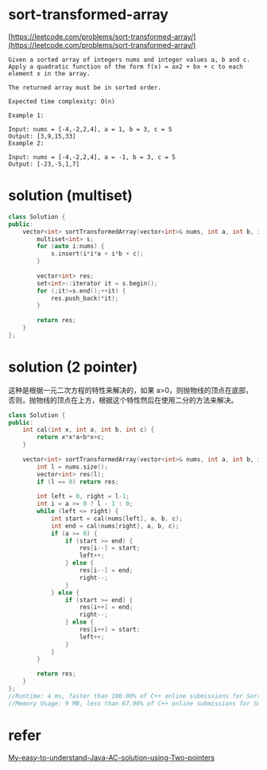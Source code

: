 # sort-transformed-array

[https://leetcode.com/problems/sort-transformed-array/](https://leetcode.com/problems/sort-transformed-array/)

```
Given a sorted array of integers nums and integer values a, b and c. Apply a quadratic function of the form f(x) = ax2 + bx + c to each element x in the array.

The returned array must be in sorted order.

Expected time complexity: O(n)

Example 1:

Input: nums = [-4,-2,2,4], a = 1, b = 3, c = 5
Output: [3,9,15,33]
Example 2:

Input: nums = [-4,-2,2,4], a = -1, b = 3, c = 5
Output: [-23,-5,1,7]
```

# solution (multiset)

```c++
class Solution {
public:
    vector<int> sortTransformedArray(vector<int>& nums, int a, int b, int c) {
        multiset<int> s;
        for (auto i:nums) {
            s.insert(i*i*a + i*b + c);
        }
        
        vector<int> res;
        set<int>::iterator it = s.begin();
        for (;it!=s.end();++it) {
            res.push_back(*it);
        }
        
        return res;
    }
};
```

# solution (2 pointer)

这种是根据一元二次方程的特性来解决的，如果 a>0，则抛物线的顶点在底部，否则，抛物线的顶点在上方，根据这个特性然后在使用二分的方法来解决。

```c++
class Solution {
public:
    int cal(int x, int a, int b, int c) {
        return x*x*a+b*x+c;
    }
    
    vector<int> sortTransformedArray(vector<int>& nums, int a, int b, int c) {
        int l = nums.size();
        vector<int> res(l);
        if (l == 0) return res;
        
        int left = 0, right = l-1;
        int i = a >= 0 ? l - 1 : 0;
        while (left <= right) {
            int start = cal(nums[left], a, b, c);
            int end = cal(nums[right], a, b, c);
            if (a >= 0) {
                if (start >= end) {
                    res[i--] = start;
                    left++;
                } else {
                    res[i--] = end;
                    right--;
                }
            } else {
                if (start >= end) {
                    res[i++] = end;
                    right--;
                } else {
                    res[i++] = start;
                    left++;
                }
            }
        }
        
        return res;
    }
};
//Runtime: 4 ms, faster than 100.00% of C++ online submissions for Sort Transformed Array.
//Memory Usage: 9 MB, less than 67.96% of C++ online submissions for Sort Transformed Array.
```


# refer

[My-easy-to-understand-Java-AC-solution-using-Two-pointers](https://leetcode.com/problems/sort-transformed-array/discuss/83317/)